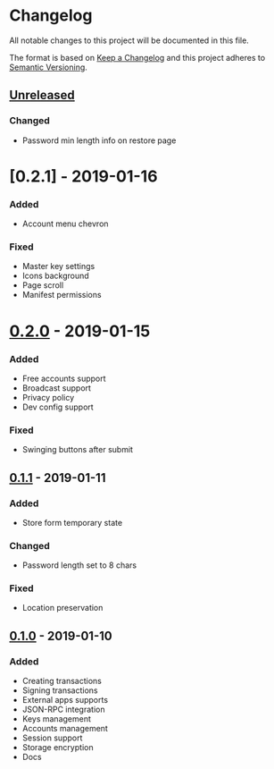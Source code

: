 # Changelog
All notable changes to this project will be documented in this file.

The format is based on [Keep a Changelog](https://keepachangelog.com/en/1.0.0/)
and this project adheres to [Semantic Versioning](https://semver.org/spec/v2.0.0.html).

## [Unreleased]
### Changed
- Password min length info on restore page

# [0.2.1] - 2019-01-16
### Added
- Account menu chevron
### Fixed
- Master key settings
- Icons background
- Page scroll
- Manifest permissions

# [0.2.0] - 2019-01-15
### Added
- Free accounts support
- Broadcast support
- Privacy policy
- Dev config support
### Fixed
- Swinging buttons after submit

## [0.1.1] - 2019-01-11
### Added
- Store form temporary state
### Changed
- Password length set to 8 chars
### Fixed
- Location preservation

## [0.1.0] - 2019-01-10
### Added
- Creating transactions
- Signing transactions
- External apps supports
- JSON-RPC integration
- Keys management
- Accounts management
- Session support
- Storage encryption
- Docs

[Unreleased]: https://github.com/adshares/ads-browser-wallet/compare/v0.2.1...HEAD

[0.2.0]: https://github.com/adshares/ads-browser-wallet/compare/v0.2.0...v0.2.1
[0.2.0]: https://github.com/adshares/ads-browser-wallet/compare/v0.1.1...v0.2.0
[0.1.1]: https://github.com/adshares/ads-browser-wallet/compare/v0.1.0...v0.1.1
[0.1.0]: https://github.com/adshares/ads-browser-wallet/releases/tag/v0.1.0
